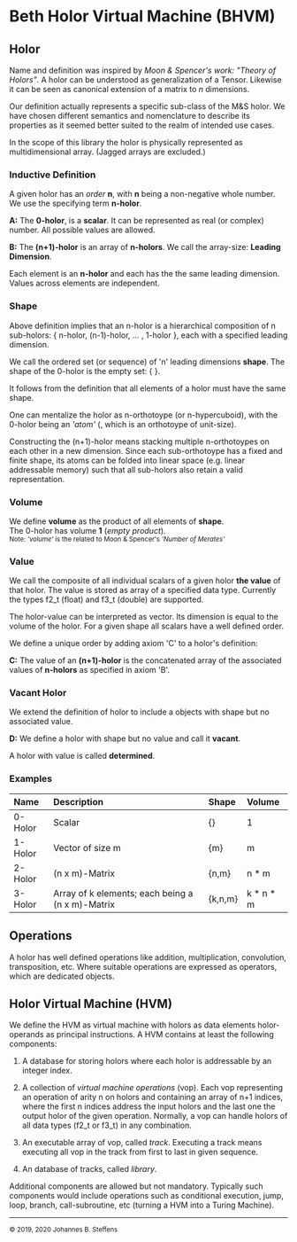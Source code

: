 # Beth Holor Virtual Machine (BHVM)

## Holor
Name and definition was inspired by *Moon & Spencer's work: "Theory of Holors"*. 
A holor can be understood as generalization of a Tensor. Likewise it can be seen
as canonical extension of a matrix to *n* dimensions. 

Our definition actually represents a specific sub-class of the M&S holor. We have chosen
different semantics and nomenclature to describe its properties as it seemed better
suited to the realm of intended use cases.

In the scope of this library the holor is physically represented as multidimensional array.
(Jagged arrays are excluded.)

### Inductive Definition
A given holor has an *order* **n**, with **n** being a non-negative whole number.
We use the specifying term **n-holor**.

**A:** The **0-holor**, is a **scalar**.
It can be represented as real (or complex) number.
All possible values are allowed.

**B:** The **(n+1)-holor** is an array of **n-holors**.
We call the array-size: **Leading Dimension**.

Each element is an **n-holor** and each has the the same leading dimension.
Values across elements are independent.

### Shape
Above definition implies that an n-holor is a hierarchical composition
of n sub-holors: { n-holor, (n-1)-holor, ... , 1-holor }, each with a specified
leading dimension. 

We call the ordered set (or sequence) of 'n' leading dimensions **shape**.
The shape of the 0-holor is the empty set: \{ \}.

It follows from the definition that all elements of a holor must have the same shape.

One can mentalize the holor as n-orthotoype (or n-hypercuboid), with the 0-holor
being an *'atom'* (, which is an orthotoype of unit-size).

Constructing the (n+1)-holor means stacking multiple n-orthotoypes on each other
in a new dimension. Since each sub-orthotoype has a fixed and finite shape,
its atoms can be folded into linear space
(e.g. linear addressable memory) such that all sub-holors also retain a valid
representation. 

### Volume
We define **volume** as the product of all elements of **shape**.
<br>The 0-holor has volume **1** (*empty product*).
<br><sub> Note: *'volume'* is the related to Moon & Spencer's *'Number of Merates'*</sub>

### Value
We call the composite of all individual scalars of a given holor **the value** of that holor.
The value is stored as array of a specified data type. Currently the types f2_t (float) and f3_t
(double) are supported.

The holor-value can be interpreted as vector. Its dimension is equal to the volume of the holor. For a given shape
all scalars have a well defined order.

We define a unique order by adding axiom 'C' to a holor's definition:

**C:** The value of an **(n+1)-holor** is the concatenated array of the associated values 
of **n-holors** as specified in axiom 'B'.

### Vacant Holor
We extend the definition of holor to include a objects with shape but no associated value.

**D:** We define a holor with shape but no value and call it **vacant**.

A holor with value is called **determined**.

### Examples
|Name|Description|Shape|Volume|
|:---|:---|:---|:---|
|0-Holor|Scalar|\{\}|1|
|1-Holor|Vector of size m|\{m\}|m|
|2-Holor|(n x m)-Matrix|\{n,m\}|n * m|
|3-Holor|Array of k elements; each being a (n x m)-Matrix|\{k,n,m\}|k * n * m|

## Operations
A holor has well defined operations like addition, multiplication, convolution, transposition, etc.
Where suitable operations are expressed as operators, which are dedicated objects.

## Holor Virtual Machine (HVM)
We define the HVM as virtual machine with holors as data elements
holor-operands as principal instructions. A HVM contains at least the following components:

1. A database for storing holors where each holor is addressable by an integer index.

2. A collection of _virtual machine operations_ (vop). Each vop representing
an operation of arity n on holors and containing an array of n+1 indices, where the
first n indices address the input holors and the last one the output holor of the
given operation. Normally, a vop can handle holors of all data types (f2_t or f3_t)
in any combination.

3. An executable array of vop, called _track_. 
Executing a track means executing all vop in the track from first to last in given sequence.

4. An database of tracks, called _library_.

Additional components are allowed but not mandatory.
Typically such components would include operations such as conditional execution, jump, loop, 
branch, call-subroutine, etc (turning a HVM into a Turing Machine).

------
<sub>&copy; 2019, 2020 Johannes B. Steffens</sub>
